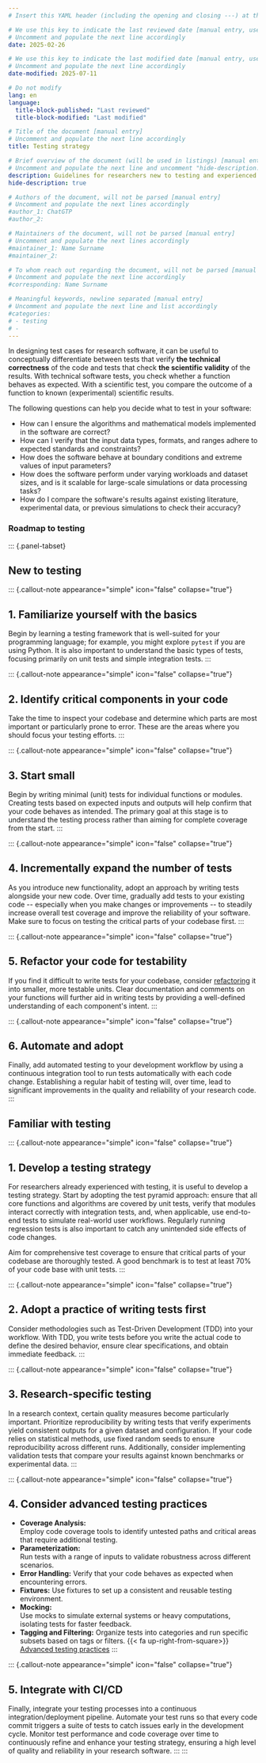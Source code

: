 ```yaml
---
# Insert this YAML header (including the opening and closing ---) at the beginning of the document and fill it out accordingly

# We use this key to indicate the last reviewed date [manual entry, use YYYY-MM-DD]
# Uncomment and populate the next line accordingly
date: 2025-02-26

# We use this key to indicate the last modified date [manual entry, use YYYY-MM-DD]
# Uncomment and populate the next line accordingly
date-modified: 2025-07-11

# Do not modify
lang: en
language: 
  title-block-published: "Last reviewed"
  title-block-modified: "Last modified"

# Title of the document [manual entry]
# Uncomment and populate the next line accordingly
title: Testing strategy

# Brief overview of the document (will be used in listings) [manual entry]
# Uncomment and populate the next line and uncomment "hide-description: true".
description: Guidelines for researchers new to testing and experienced test writers.
hide-description: true

# Authors of the document, will not be parsed [manual entry]
# Uncomment and populate the next lines accordingly
#author_1: ChatGTP
#author_2:

# Maintainers of the document, will not be parsed [manual entry]
# Uncomment and populate the next lines accordingly
#maintainer_1: Name Surname
#maintainer_2:

# To whom reach out regarding the document, will not be parsed [manual entry]
# Uncomment and populate the next line accordingly
#corresponding: Name Surname

# Meaningful keywords, newline separated [manual entry]
# Uncomment and populate the next line and list accordingly
#categories: 
# - testing
# - 
---
```


In designing test cases for research software, it can be useful to conceptually differentiate between tests that verify **the technical correctness** of the code and tests that check **the scientific validity** of the results. With technical software tests, you check whether a function behaves as expected. With a scientific test, you compare the outcome of a function to known (experimental) scientific results. 

The following questions can help you decide what to test in your software:

- How can I ensure the algorithms and mathematical models implemented in the software are correct?
- How can I verify that the input data types, formats, and ranges adhere to expected standards and constraints?
- How does the software behave at boundary conditions and extreme values of input parameters?
- How does the software perform under varying workloads and dataset sizes, and is it scalable for large-scale simulations or data processing tasks?
- How do I compare the software's results against existing literature, experimental data, or previous simulations to check their accuracy?

### Roadmap to testing

::: {.panel-tabset}

## New to testing

::: {.callout-note appearance="simple" icon="false" collapse="true"}
## 1. Familiarize yourself with the basics

Begin by learning a testing framework that is well-suited for your programming language; for example, you might explore `pytest` if you are using Python. It is also important to understand the basic types of tests, focusing primarily on unit tests and simple integration tests.
:::

::: {.callout-note appearance="simple" icon="false" collapse="true"}
## 2. Identify critical components in your code
Take the time to inspect your codebase and determine which parts are most important or particularly prone to error. These are the areas where you should focus your testing efforts.
:::

::: {.callout-note appearance="simple" icon="false" collapse="true"}
## 3. Start small
Begin by writing minimal (unit) tests for individual functions or modules. Creating tests based on expected inputs and outputs will help confirm that your code behaves as intended. The primary goal at this stage is to understand the testing process rather than aiming for complete coverage from the start.
:::

::: {.callout-note appearance="simple" icon="false" collapse="true"}
## 4. Incrementally expand the number of tests
As you introduce new functionality, adopt an approach by writing tests alongside your new code. Over time, gradually add tests to your existing code -- especially when you make changes or improvements -- to steadily increase overall test coverage and improve the reliability of your software. Make sure to focus on testing the critical parts of your codebase first.
:::

::: {.callout-note appearance="simple" icon="false" collapse="true"}
## 5. Refactor your code for testability
If you find it difficult to write tests for your codebase, consider [refactoring](/docs/software/code_quality/refactoring.md) it into smaller, more testable units. Clear documentation and comments on your functions will further aid in writing tests by providing a well-defined understanding of each component's intent.
:::

::: {.callout-note appearance="simple" icon="false" collapse="true"}
## 6. Automate and adopt
Finally, add automated testing to your development workflow by using a continuous integration tool to run tests automatically with each code change. Establishing a regular habit of testing will, over time, lead to significant improvements in the quality and reliability of your research code.
:::

## Familiar with testing

::: {.callout-note appearance="simple" icon="false" collapse="true"}
## 1. Develop a testing strategy
For researchers already experienced with testing, it is useful to develop a testing strategy. Start by adopting the test pyramid approach: ensure that all core functions and algorithms are covered by unit tests, verify that modules interact correctly with integration tests, and, when applicable, use end-to-end tests to simulate real-world user workflows. Regularly running regression tests is also important to catch any unintended side effects of code changes.

Aim for comprehensive test coverage to ensure that critical parts of your codebase are thoroughly tested. A good benchmark is to test at least 70% of your code base with unit tests.
:::

::: {.callout-note appearance="simple" icon="false" collapse="true"}
## 2. Adopt a practice of writing tests first
Consider methodologies such as Test-Driven Development (TDD) into your workflow. With TDD, you write tests before you write the actual code to define the desired behavior, ensure clear specifications, and obtain immediate feedback.
:::

::: {.callout-note appearance="simple" icon="false" collapse="true"}
## 3. Research-specific testing
In a research context, certain quality measures become particularly important. Prioritize reproducibility by writing tests that verify experiments yield consistent outputs for a given dataset and configuration. If your code relies on statistical methods, use fixed random seeds to ensure reproducibility across different runs. Additionally, consider implementing validation tests that compare your results against known benchmarks or experimental data.
:::

::: {.callout-note appearance="simple" icon="false" collapse="true"}
## 4. Consider advanced testing practices
- **Coverage Analysis:**  
  Employ code coverage tools to identify untested paths and critical areas that require additional testing.
- **Parameterization:**  
  Run tests with a range of inputs to validate robustness across different scenarios.
- **Error Handling:**
  Verify that your code behaves as expected when encountering errors.
- **Fixtures:**
  Use fixtures to set up a consistent and reusable testing environment.
- **Mocking:**  
  Use mocks to simulate external systems or heavy computations, isolating tests for faster feedback.
- **Tagging and Filtering:**
  Organize tests into categories and run specific subsets based on tags or filters.
{{< fa up-right-from-square>}} [Advanced testing practices](/docs/software/testing/intermediate.md)
:::

::: {.callout-note appearance="simple" icon="false" collapse="true"}
## 5. Integrate with CI/CD
Finally, integrate your testing processes into a continuous integration/deployment pipeline. Automate your test runs so that every code commit triggers a suite of tests to catch issues early in the development cycle. Monitor test performance and code coverage over time to continuously refine and enhance your testing strategy, ensuring a high level of quality and reliability in your research software.
:::
:::

